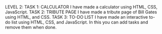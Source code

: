 LEVEL 2:
  TASK 1: CALCULATOR
    I have made a calculator using HTML, CSS, JavaScript.
  TASK 2: TRIBUTE PAGE
    I have made a tribute page of Bill Gates using HTML, and CSS.
  TASK 3: TO-DO LIST
    I have made an interactive to-do list using HTML, CSS, and JavaScript. In this you can add tasks and remove them when done.
